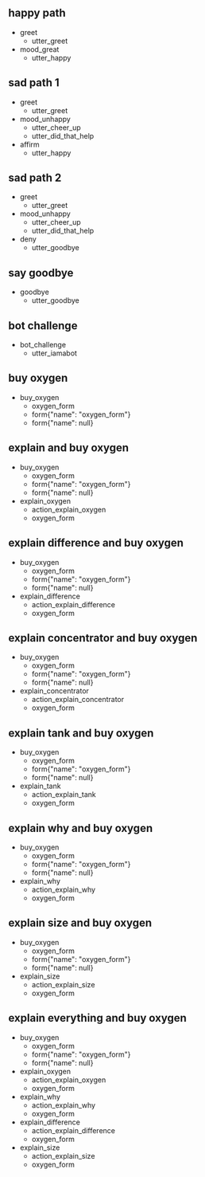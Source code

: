 ## happy path
* greet
  - utter_greet
* mood_great
  - utter_happy

## sad path 1
* greet
  - utter_greet
* mood_unhappy
  - utter_cheer_up
  - utter_did_that_help
* affirm
  - utter_happy

## sad path 2
* greet
  - utter_greet
* mood_unhappy
  - utter_cheer_up
  - utter_did_that_help
* deny
  - utter_goodbye

## say goodbye
* goodbye
  - utter_goodbye

## bot challenge
* bot_challenge
  - utter_iamabot

## buy oxygen
* buy_oxygen
  - oxygen_form
  - form{"name": "oxygen_form"}
  - form{"name": null}

## explain and buy oxygen
* buy_oxygen
  - oxygen_form
  - form{"name": "oxygen_form"}
  - form{"name": null}
* explain_oxygen
  - action_explain_oxygen
  - oxygen_form

## explain difference and buy oxygen
* buy_oxygen
  - oxygen_form
  - form{"name": "oxygen_form"}
  - form{"name": null}
* explain_difference
  - action_explain_difference
  - oxygen_form

## explain concentrator and buy oxygen
* buy_oxygen
  - oxygen_form
  - form{"name": "oxygen_form"}
  - form{"name": null}
* explain_concentrator
  - action_explain_concentrator
  - oxygen_form

## explain tank and buy oxygen
* buy_oxygen
  - oxygen_form
  - form{"name": "oxygen_form"}
  - form{"name": null}
* explain_tank
  - action_explain_tank
  - oxygen_form

## explain why and buy oxygen
* buy_oxygen
  - oxygen_form
  - form{"name": "oxygen_form"}
  - form{"name": null}
* explain_why
  - action_explain_why
  - oxygen_form

## explain size and buy oxygen
* buy_oxygen
  - oxygen_form
  - form{"name": "oxygen_form"}
  - form{"name": null}
* explain_size
  - action_explain_size
  - oxygen_form

## explain everything and buy oxygen
* buy_oxygen
  - oxygen_form
  - form{"name": "oxygen_form"}
  - form{"name": null}
* explain_oxygen
  - action_explain_oxygen
  - oxygen_form
* explain_why
  - action_explain_why
  - oxygen_form
* explain_difference
  - action_explain_difference
  - oxygen_form
* explain_size
  - action_explain_size
  - oxygen_form
